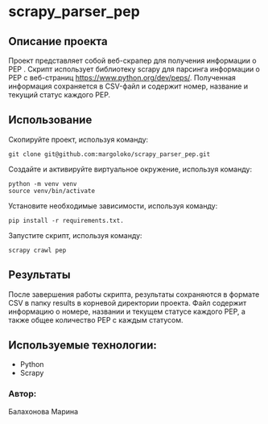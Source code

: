 # scrapy_parser_pep
## Описание проекта
Проект представляет собой веб-скрапер для получения информации о PEP . Скрипт использует библиотеку scrapy для парсинга информации о PEP с веб-страниц https://www.python.org/dev/peps/. Полученная информация сохраняется в CSV-файл и содержит номер, название и текущий статус каждого PEP.

## Использование
Скопируйте проект, используя команду:
```
git clone git@github.com:margoloko/scrapy_parser_pep.git
```
Создайте и активируйте виртуальное окружение, используя команду:
```
python -m venv venv
source venv/bin/activate
```
Установите необходимые зависимости, используя команду:
```
pip install -r requirements.txt.
```
Запустите скрипт, используя команду:
```
scrapy crawl pep
```
## Результаты
После завершения работы скрипта, результаты сохраняются в формате CSV в папку results в корневой директории проекта. Файл содержит информацию о номере, названии и текущем статусе каждого PEP, а также общее количество PEP с каждым статусом.

## Используемые технологии:
- Python
- Scrapy

### Автор:
Балахонова Марина

